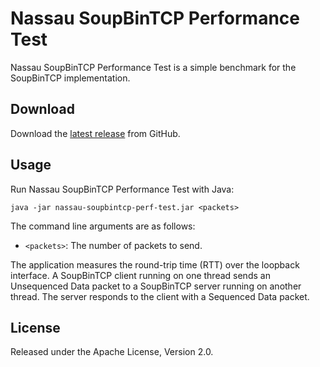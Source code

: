 Nassau SoupBinTCP Performance Test
==================================

Nassau SoupBinTCP Performance Test is a simple benchmark for the SoupBinTCP
implementation.


Download
--------

Download the [latest release][] from GitHub.

  [latest release]: https://github.com/paritytrading/nassau/releases/latest


Usage
-----

Run Nassau SoupBinTCP Performance Test with Java:

```
java -jar nassau-soupbintcp-perf-test.jar <packets>
```

The command line arguments are as follows:

- `<packets>`: The number of packets to send.

The application measures the round-trip time (RTT) over the loopback
interface. A SoupBinTCP client running on one thread sends an Unsequenced
Data packet to a SoupBinTCP server running on another thread. The server
responds to the client with a Sequenced Data packet.


License
-------

Released under the Apache License, Version 2.0.
